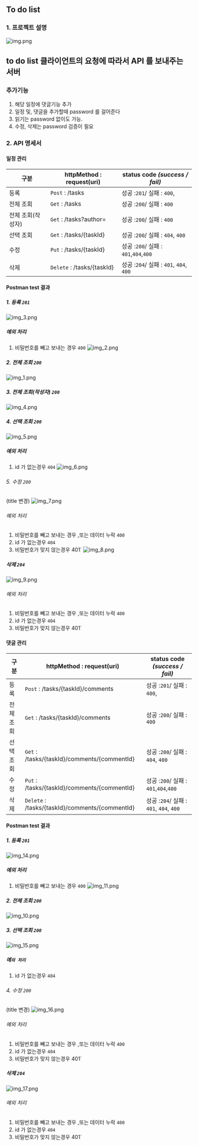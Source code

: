 ## To do list

### 1. 프로젝트 설명

![img.png](img.png)

## to do list 클라이언트의 요청에 따라서 API 를 보내주는 서버

### 추가기능

1. 해당 일정에 댓글기능 추가
2. 일정 및, 댓글을 추가할때 password 를 걸어준다
3. 읽기는 password 없이도 가능.
4. 수정, 삭제는 password 검증이 필요

### 2. API 명세서

#### 일정 관리

| 구분         | httpMethod : request(uri)  | status code *(success / fail)*   |
|------------|----------------------------|----------------------------------|
| 등록         | `Post` : /tasks            | 성공 :`201`/ 실패 : `400`,           |
| 전체 조회      | `Get` : /tasks             | 성공 :`200`/ 실패 : `400`        |
| 전체 조회(작성자) | `Get` : /tasks?author=  | 성공 :`200`/ 실패 :  `400`       |
| 선택 조회      | `Get` : /tasks/{taskId}    | 성공 :`200`/ 실패 : `404`, `400`     |
| 수정         | `Put` : /tasks/{taskId}    | 성공 :`200`/ 실패 : `401`,`404`,`400` |
| 삭제         | `Delete` : /tasks/{taskId} | 성공 :`204`/ 실패 : `401`, `404`, `400` |

#### Postman test 결과
##### 1. 등록 `201`
![img_3.png](img_3.png)
##### 예외 처리 
1. 비밀번호를 빼고 보내는 경우 `400`
![img_2.png](img_2.png)
##### 2. 전체 조회 `200`
![img_1.png](img_1.png)
##### 3. 전체 조회(작성자) `200`
![img_4.png](img_4.png)
##### 4. 선택 조회 `200`
![img_5.png](img_5.png)
##### 예외 처리 
1. id 가 없는경우 `404`
![img_6.png](img_6.png)
###### 5. 수정 `200`
(title 변경)
![img_7.png](img_7.png)
###### 예외 처리
1. 비밀번호를 빼고 보내는 경우 ,또는 데이터 누락 `400`
2. id 가 없는경우 `404`
3. 비밀번호가 맞지 않는경우 401`
![img_8.png](img_8.png)
##### 삭제 `204`
![img_9.png](img_9.png)
###### 예외 처리
1. 비밀번호를 빼고 보내는 경우 ,또는 데이터 누락 `400`
2. id 가 없는경우 `404`
3. 비밀번호가 맞지 않는경우 401`
#### 댓글 관리

| 구분         | httpMethod : request(uri)                    | status code *(success / fail)*   |
|------------|----------------------------------------------|----------------------------------|
| 등록         | `Post` :  /tasks/{taskId}/comments           | 성공 :`201`/ 실패 : `400`,           |
| 전체 조회      | `Get` : /tasks/{taskId}/comments             | 성공 :`200`/ 실패 : `400`        |
| 선택 조회      | `Get` : /tasks/{taskId}/comments/{commentId} | 성공 :`200`/ 실패 : `404`, `400`     |
| 수정         | `Put` : /tasks/{taskId}/comments/{commentId} | 성공 :`200`/ 실패 : `401`,`404`,`400` |
| 삭제         | `Delete` : /tasks/{taskId}/comments/{commentId}         | 성공 :`204`/ 실패 : `401`, `404`, `400` |

#### Postman test 결과
##### 1. 등록 `201`
![img_14.png](img_14.png)
##### 예외 처리
1. 비밀번호를 빼고 보내는 경우 `400`
    ![img_11.png](img_11.png)
##### 2. 전체 조회 `200`
![img_10.png](img_10.png)
##### 3. 선택 조회 `200`
![img_15.png](img_15.png)
##### 예`외 처리`
1. id 가 없는경우 `404`
###### 4. 수정 `200`
(title 변경)
![img_16.png](img_16.png)
###### 예외 처리
1. 비밀번호를 빼고 보내는 경우 ,또는 데이터 누락 `400`
2. id 가 없는경우 `404`
3. 비밀번호가 맞지 않는경우 401`
##### 삭제 `204`
![img_17.png](img_17.png)
###### 예외 처리
1. 비밀번호를 빼고 보내는 경우 ,또는 데이터 누락 `400`
2. id 가 없는경우 `404`
3. 비밀번호가 맞지 않는경우 401`
